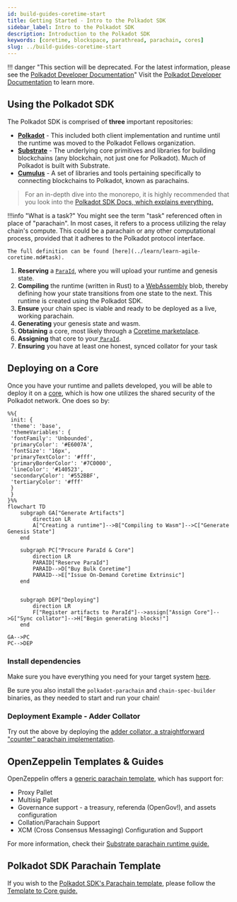 ```yaml
---
id: build-guides-coretime-start
title: Getting Started - Intro to the Polkadot SDK
sidebar_label: Intro to the Polkadot SDK
description: Introduction to the Polkadot SDK
keywords: [coretime, blockspace, parathread, parachain, cores]
slug: ../build-guides-coretime-start
---
```


!!! danger "This section will be deprecated. For the latest information, please see the [Polkadot Developer Documentation](https://docs.polkadot.com/)"
    Visit the [Polkadot Developer Documentation](https://docs.polkadot.com/) to learn more.

## Using the Polkadot SDK

The Polkadot SDK is comprised of **three** important repositories:

- [**Polkadot**](https://paritytech.github.io/polkadot-sdk/master/polkadot_sdk_docs/polkadot_sdk/index.html#polkadot) -
  This included both client implementation and runtime until the runtime was moved to the Polkadot
  Fellows organization.
- [**Substrate**](https://paritytech.github.io/polkadot-sdk/master/polkadot_sdk_docs/polkadot_sdk/index.html#substrate) -
  The underlying core primitives and libraries for building blockchains (any blockchain, not just
  one for Polkadot). Much of Polkadot is built with Substrate.
- [**Cumulus**](https://paritytech.github.io/polkadot-sdk/master/polkadot_sdk_docs/polkadot_sdk/index.html#cumulus) -
  A set of libraries and tools pertaining specifically to connecting blockchains to Polkadot, known
  as parachains.

> For an in-depth dive into the monorepo, it is highly recommended that you look into the
> [Polkadot SDK Docs, which explains everything.](https://paritytech.github.io/polkadot-sdk/master/polkadot_sdk_docs/polkadot_sdk/index.html)

!!!info "What is a task?"
    You might see the term "task" referenced often in place of "parachain". In most cases, it refers to
    a process utilizing the relay chain's compute. This could be a parachain or any other computational
    process, provided that it adheres to the Polkadot protocol interface.

    The full definition can be found [here](../learn/learn-agile-coretime.md#task).

1. **Reserving** a [`ParaId`](../general/glossary.md#paraid), where you will upload your runtime and
   genesis state.
2. **Compiling** the runtime (written in Rust) to a [WebAssembly](../learn/learn-wasm.md) blob,
   thereby defining how your state transitions from one state to the next. This runtime is created
   using the Polkadot SDK.
3. **Ensure** your chain spec is viable and ready to be deployed as a live, working parachain.
4. **Generating** your genesis state and wasm.
5. **Obtaining** a core, most likely through a
   [Coretime marketplace](../learn/learn-guides-coretime-marketplaces.md).
6. **Assigning** that core to your[ `ParaId`](../general/glossary.md#paraid).
7. **Ensuring** you have at least one honest, synced collator for your task

## Deploying on a Core

Once you have your runtime and pallets developed, you will be able to deploy it on a
[core](../learn/learn-agile-coretime.md#core), which is how one utilizes the shared security of the
Polkadot network. One does so by:

```mermaid
%%{
 init: {
 'theme': 'base',
 'themeVariables': {
 'fontFamily': 'Unbounded',
 'primaryColor': '#E6007A',
 'fontSize': '16px',
 'primaryTextColor': '#fff',
 'primaryBorderColor': '#7C0000',
 'lineColor': '#140523',
 'secondaryColor': '#552BBF',
 'tertiaryColor': '#fff'
 }
 }
}%%
flowchart TD
    subgraph GA["Generate Artifacts"]
        direction LR
        A["Creating a runtime"]-->B["Compiling to Wasm"]-->C["Generate Genesis State"]
    end

    subgraph PC["Procure ParaId & Core"]
        direction LR
        PARAID["Reserve ParaId"]
        PARAID-->D["Buy Bulk Coretime"]
        PARAID-->E["Issue On-Demand Coretime Extrinsic"]
    end


    subgraph DEP["Deploying"]
        direction LR
        F["Register artifacts to ParaId"]-->assign["Assign Core"]-->G["Sync collator"]-->H["Begin generating blocks!"]
    end

GA-->PC
PC-->DEP
```

### Install dependencies

Make sure you have everything you need for your target system
[here](build-guides-install-deps.md).

Be sure you also install the `polkadot-parachain` and `chain-spec-builder` binaries, as they needed
to start and run your chain!

### Deployment Example - Adder Collator

Try out the above by deploying the
[adder collator, a straightforward "counter" parachain implementation](../learn/learn-guides-coretime-parachains.md).

## OpenZeppelin Templates & Guides

OpenZeppelin offers a
[generic parachain template](https://github.com/OpenZeppelin/polkadot-generic-runtime-template),
which has support for:

- Proxy Pallet
- Multisig Pallet
- Governance support - a treasury, referenda (OpenGov!), and assets configuration
- Collation/Parachain Support
- XCM (Cross Consensus Messaging) Configuration and Support

For more information, check their
[Substrate parachain runtime guide.](https://docs.openzeppelin.com/substrate-runtimes/1.0.0/)

## Polkadot SDK Parachain Template

If you wish to the
[Polkadot SDK's Parachain template](https://github.com/paritytech/polkadot-sdk/tree/master/templates/parachain),
please follow the [Template to Core guide.](build-guides-template-basic.md)
